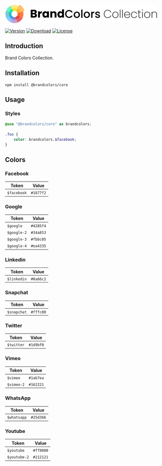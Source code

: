 <div align="center">

![Brand Colors](.github/logo.svg)

</div>

[![Version](https://flat.badgen.net/npm/v/@brandcolors/core)](https://www.npmjs.com/package/@brandcolors/core)
[![Download](https://flat.badgen.net/npm/dt/@brandcolors/core)](https://www.npmjs.com/package/@brandcolors/core)
[![License](https://flat.badgen.net/npm/license/@brandcolors/core)](https://www.npmjs.com/package/@brandcolors/core)

## Introduction

Brand Colors Collection.

## Installation

```shell
npm install @brandcolors/core
```

## Usage

### Styles

```scss
@use "@brandcolors/core" as brandcolors;

.foo {
    color: brandcolors.$facebook;
}
```

## Colors

### Facebook

| Token       | Value     |
|-------------|-----------|
| `$facebook` | `#1877f2` |

### Google

| Token       | Value     |
|-------------|-----------|
| `$google`   | `#4285f4` |
| `$google-2` | `#34a853` |
| `$google-3` | `#fbbc05` |
| `$google-4` | `#ea4335` |

### Linkedin

| Token       | Value     |
|-------------|-----------|
| `$linkedin` | `#0a66c2` |

### Snapchat

| Token       | Value     |
|-------------|-----------|
| `$snapchat` | `#fffc00` |

### Twitter

| Token      | Value     |
|------------|-----------|
| `$twitter` | `#1d9bf0` |

### Vimeo

| Token      | Value     |
|------------|-----------|
| `$vimeo`   | `#1ab7ea` |
| `$vimeo-2` | `#162221` |

### WhatsApp

| Token       | Value     |
|-------------|-----------|
| `$whatsapp` | `#25d366` |

### Youtube

| Token        | Value     |
|--------------|-----------|
| `$youtube`   | `#ff0000` |
| `$youtube-2` | `#212121` |
